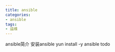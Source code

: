 ```yaml
---
title: ansible
categories: 
- ansible
tags:
- 运维
---
```


ansible简介
安装ansible
yun install -y ansible
todo